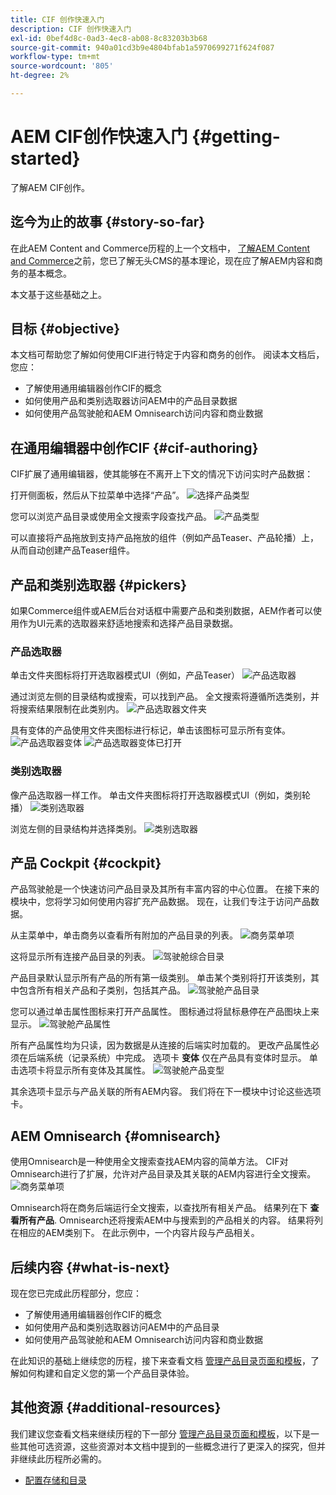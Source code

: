 ```yaml
---
title: CIF 创作快速入门
description: CIF 创作快速入门
exl-id: 0bef4d8c-0ad3-4ec8-ab08-8c83203b3b68
source-git-commit: 940a01cd3b9e4804bfab1a5970699271f624f087
workflow-type: tm+mt
source-wordcount: '805'
ht-degree: 2%

---
```


# AEM CIF创作快速入门 {#getting-started}

了解AEM CIF创作。

## 迄今为止的故事 {#story-so-far}

在此AEM Content and Commerce历程的上一个文档中， [了解AEM Content and Commerce](/help/commerce-cloud/introduction.md)之前，您已了解无头CMS的基本理论，现在应了解AEM内容和商务的基本概念。

本文基于这些基础之上。

## 目标 {#objective}

本文档可帮助您了解如何使用CIF进行特定于内容和商务的创作。 阅读本文档后，您应：

* 了解使用通用编辑器创作CIF的概念
* 如何使用产品和类别选取器访问AEM中的产品目录数据
* 如何使用产品驾驶舱和AEM Omnisearch访问内容和商业数据

## 在通用编辑器中创作CIF {#cif-authoring}

CIF扩展了通用编辑器，使其能够在不离开上下文的情况下访问实时产品数据：

打开侧面板，然后从下拉菜单中选择“产品”。
![选择产品类型](assets/asset-finder-overview.png)

您可以浏览产品目录或使用全文搜索字段查找产品。
![产品类型](assets/asset-finder-search.png)

可以直接将产品拖放到支持产品拖放的组件（例如产品Teaser、产品轮播）上，从而自动创建产品Teaser组件。

## 产品和类别选取器 {#pickers}

如果Commerce组件或AEM后台对话框中需要产品和类别数据，AEM作者可以使用作为UI元素的选取器来舒适地搜索和选择产品目录数据。

### 产品选取器

单击文件夹图标将打开选取器模式UI（例如，产品Teaser）
![产品选取器](assets/product-picker-open.png)

通过浏览左侧的目录结构或搜索，可以找到产品。 全文搜索将遵循所选类别，并将搜索结果限制在此类别内。
![产品选取器文件夹](assets/product-picker-folders.png)

具有变体的产品使用文件夹图标进行标记，单击该图标可显示所有变体。
![产品选取器变体](assets/product-picker-variants.png)
![产品选取器变体已打开](assets/product-picker-variants-open.png)

### 类别选取器

像产品选取器一样工作。 单击文件夹图标将打开选取器模式UI（例如，类别轮播）
![类别选取器](assets/category-picker-open.png)

浏览左侧的目录结构并选择类别。
![类别选取器](assets/category-picker-folders.png)

## 产品 Cockpit {#cockpit}

产品驾驶舱是一个快速访问产品目录及其所有丰富内容的中心位置。 在接下来的模块中，您将学习如何使用内容扩充产品数据。 现在，让我们专注于访问产品数据。

从主菜单中，单击商务以查看所有附加的产品目录的列表。
![商务菜单项](assets/commerce-menu-item.png)

这将显示所有连接产品目录的列表。
![驾驶舱综合目录](assets/cockpit-Integrated-catalogs.png)

产品目录默认显示所有产品的所有第一级类别。 单击某个类别将打开该类别，其中包含所有相关产品和子类别，包括其产品。
![驾驶舱产品目录](assets/cockpit-product-catalog.png)

您可以通过单击属性图标来打开产品属性。 图标通过将鼠标悬停在产品图块上来显示。
![驾驶舱产品属性](assets/cockpit-properties.png)

所有产品属性均为只读，因为数据是从连接的后端实时加载的。 更改产品属性必须在后端系统（记录系统）中完成。 选项卡 **变体** 仅在产品具有变体时显示。 单击选项卡将显示所有变体及其属性。
![驾驶舱产品变型](assets/cockpit-properties-variants.png)

其余选项卡显示与产品关联的所有AEM内容。 我们将在下一模块中讨论这些选项卡。

## AEM Omnisearch {#omnisearch}

使用Omnisearch是一种使用全文搜索查找AEM内容的简单方法。 CIF对Omnisearch进行了扩展，允许对产品目录及其关联的AEM内容进行全文搜索。
![商务菜单项](assets/omnisearch.png)

Omnisearch将在商务后端运行全文搜索，以查找所有相关产品。 结果列在下 **查看所有产品**. Omnisearch还将搜索AEM中与搜索到的产品相关的内容。 结果将列在相应的AEM类别下。 在此示例中，一个内容片段与产品相关。

## 后续内容 {#what-is-next}

现在您已完成此历程部分，您应：

* 了解使用通用编辑器创作CIF的概念
* 如何使用产品和类别选取器访问AEM中的产品目录
* 如何使用产品驾驶舱和AEM Omnisearch访问内容和商业数据

在此知识的基础上继续您的历程，接下来查看文档 [管理产品目录页面和模板](catalog-templates.md)，了解如何构建和自定义您的第一个产品目录体验。

## 其他资源 {#additional-resources}

我们建议您查看文档来继续历程的下一部分 [管理产品目录页面和模板](catalog-templates.md)，以下是一些其他可选资源，这些资源对本文档中提到的一些概念进行了更深入的探究，但并非继续此历程所必需的。

* [配置存储和目录](/help/commerce-cloud/getting-started.md#catalog)
